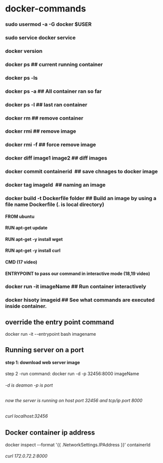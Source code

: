 # docker-commands
### sudo usermod -a -G docker $USER
### sudo service docker service
### docker version
### docker ps ## current running container
### docker ps -ls
### docker ps -a ## All container ran so far
### docker ps -l ## last ran container
### docker rm ## remove container
### docker rmi ## remove image
### docker rmi -f ## force remove image
### docker diff image1 image2 ## diff images
### docker commit containerid <image name> ## save chnages to docker image
  
### docker tag imageId <image name> ## naming an image
  
### docker build -t <your choice image name> Dockerfile folder ## Build an image by using a file name Dockerfile (. is local directory)
  
  #### FROM ubuntu
  #### RUN apt-get update
  #### RUN apt-get -y install wget
  #### RUN apt-get -y install curl
  #### CMD (17 video)
  #### ENTRYPOINT to pass our command in interactive mode (18,19 video)
  
### docker run -it imageName ## Run container interactively 
### docker hisoty imageid ## See what commands are executed inside container.
  
  
## override the entry point command
docker run -it --entrypoint bash imagename
  
## Running server on a port
#### step 1: download web server image
step 2 -run command: docker run -d -p 32456:8000 imageName  
###### -d is deamon -p is port
###### now the server is running on host port 32456 and tcp/ip port 8000
###### curl localhost:32456

## Docker container ip address
docker inspect --format '{{ .NetworkSettings.IPAddress }}' containerId
###### curl 172.0.72.2:8000

